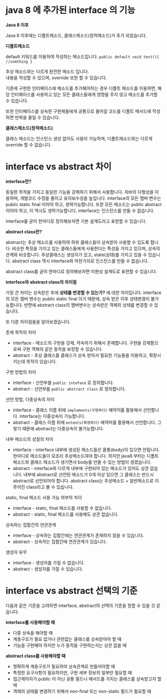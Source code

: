 # java 8 에 추가된 interface 의 기능

**Java 8 이후**

Java 8 이후에는 디폴트메소드, 클래스메소드(정적메소드)가 추가 되었습니다.

**디폴트메소드**

default 키워드를 이용하여 작성하는 메소드입니다.
`public default void test(){ //somthing }`

추상 메소드와는 다르게 완전한 메소드 입니다.  
내용을 작성할 수 있으며, override 또한 할 수 있습니다.

기존에 구현한 인터페이스에 메소드를 추가해야하는 경우 디폴트 메소드를 이용하면, 해당 인터페이스를 사용하고 있는 모든 클래스들에게 영향을 주지 않고 메소드를 추가할 수 있습니다.

또한 인터페이스를 상속한 구현체들에게 공통으로 들어갈 코드를 디폴트 메서드에 작성하면 반복을 줄일 수 있습니다.

**클래스메소드(정적메소드)**

클래스 메소드는 인스턴스 생성 없이도 사용이 가능하며, 디폴트메소드와는 다르게 override 할 수 없습니다.

# interface vs abstract 차이

**interface란?**

동일한 목적을 가지고 동일한 기능을 강제하기 위해서 사용합니다.
자바의 다형성을 이용하며, 개발코드 수정을 줄이고 유지보수성을 높입니다. 
interface의 모든 멤버 변수는 public static final 이어야 하고, 생략가능합니다. 
또한 모든 메소드는 public abstract 이어야 하고, 이 역시도 생략가능합니다.
interface는 인스턴스를 만들 수 없습니다.

interface를 굳이 한마디로 정의해보자면 기본 설계도라고 표현할 수 있습니다.

**abstract class란?**

abstract는 추상 메소드를 사용하여 하위 클래스들이 상속받아 사용할 수 있도록 합니다.
비슷한 특징을 가지고 있는 클래스들에게 사용한다는 특성을 가지고 있으며, 상속의 관계와 비슷합니다.
추상클래스는 생성자가 있고, state(상태)를 가지고 있을 수 있습니다.
abstract class 역시 interface와 마찬가지로 인스턴스를 만들 수 없습니다.

abstract class를 굳이 한마디로 정의해보자면 미완성 설계도로 표현할 수 있습니다.

**interface와 abstract class의 차이점**

가장 큰 차이는 상속받은 후에 **상태를 변경할 수 있는가?** 에 대한 차이입니다.
interface의 모든 멤버 변수는 public static final 이기 때문에, 상속 받은 이후 상태변경이 불가능합니다.
반면에 abstract class의 멤버변수는 상속받은 객체의 상태를 변경할 수 있습니다. 

또 다른 차이점들을 알아보겠습니다.

존재 목적의 차이

- interface - 메소드의 구현을 강제, 약속하기 위해서 존재합니다. 구현을 강제함으로써 구현 객체의 같은 동작을 보장할 수 있습니다.
- abstract - 추상 클래스를 클래스가 상속 받아서 필요한 기능들을 이용하고, 확장시키는데 목적이 있습니다.

구현 방법의 차이

- interface - 선언부를 `public inteface` 로 정의합니다.
- abstract - 선언부를 `public abstract class` 로 정의합니다.

선언 방법, 다중상속의 차이

- interface - 클래스 이름 뒤에 `implements(구현하다)` 예약어를 활용해서 선언합니다.
interface는 다중상속이 가능합니다.
- abstract - 클래스 이름 뒤에 `extents(확장하다)` 예약어를 활용해서 선언합니다.
그렇기 때문에 abstract는 다중상속이 불가능합니다.

내부 메소드의 성질의 차이

- interface - interface 내부에 생성된 메소드들은 몸통(body)이 있으면 안됩니다.
한마디로 메소드들이 모조리 추상메소드여야 합니다. 
하지만 java8 부터는 디폴트 메소드와 클래스 메소드가 생기면서 body를 만들 수 있는 방법이 생겼습니다.
- abstract - interface와 다르게 내부에 구현되어 있는 메소드가 있어도 상관 없습니다.
내부에 abstract로 선언된 메소드가 0개 이상 있으면 그 클래스는 반드시 abstract로 선언되어야 합니다.
abstract class는 추상메소드 + 일반메소드로 이루어진 class라고 볼 수 있습니다.

static, final 메소드 사용 가능 여부의 차이

- interface - static, final 메소드를 사용할 수 없습니다.
- abstract - static, final 메소드를 사용해도 상관 없습니다.

상속하는 집합간의 연관관계

- interface - 상속하는 집합간에는 연관관계가 존재하지 않을 수 있습니다.
- abstract - 상속하는 집합간에 연관관계가 있습니다.

생성자 유무

- interface - 생성자를 가질 수 없습니다.
- abstract - 생성자를 가질 수 있습니다.

# interface vs abstract 선택의 기준

다음과 같은 기준을 고려하면 interface, abstract의 선택의 기준을 정할 수 있을 것 같습니다.

**interface를 사용해야할 때**

- 다중 상속을 해야할 때
- 계층구조가 필요 없거나 관련없는 클래스를 상속받아야 할 때
- 기능을 구현해야 하지만 누가 동작을 구현하는지는 상관 없을 때

**abstract class를 사용해야할 때**

- 명확하게 계층구조가 필요하여 상속관계로 만들어야할 때
- 특정한 요구사항이 필요하지만, 구현 세부 정보의 일부만 필요할 때
- 접근제어자가 public 이 아닌 공통 필드나 메서드를 가지는 클래스를 상속받고자 할 때
- 객체의 상태를 변경하기 위해서 non-final 또는 non-static 필드가 필요할 때